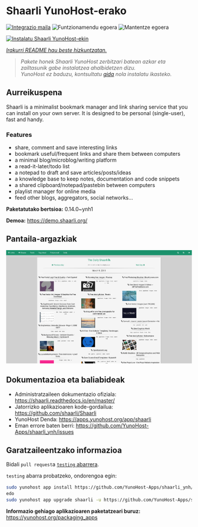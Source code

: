 <!--
Ohart ongi: README hau automatikoki sortu da <https://github.com/YunoHost/apps/tree/master/tools/readme_generator>ri esker
EZ editatu eskuz.
-->

# Shaarli YunoHost-erako

[![Integrazio maila](https://apps.yunohost.org/badge/integration/shaarli)](https://ci-apps.yunohost.org/ci/apps/shaarli/)
![Funtzionamendu egoera](https://apps.yunohost.org/badge/state/shaarli)
![Mantentze egoera](https://apps.yunohost.org/badge/maintained/shaarli)

[![Instalatu Shaarli YunoHost-ekin](https://install-app.yunohost.org/install-with-yunohost.svg)](https://install-app.yunohost.org/?app=shaarli)

*[Irakurri README hau beste hizkuntzatan.](./ALL_README.md)*

> *Pakete honek Shaarli YunoHost zerbitzari batean azkar eta zailtasunik gabe instalatzea ahalbidetzen dizu.*  
> *YunoHost ez baduzu, kontsultatu [gida](https://yunohost.org/install) nola instalatu ikasteko.*

## Aurreikuspena

Shaarli is a minimalist bookmark manager and link sharing service that you can install on your own server. It is designed to be personal (single-user), fast and handy.

### Features

- share, comment and save interesting links
- bookmark useful/frequent links and share them between computers
- a minimal blog/microblog/writing platform
- a read-it-later/todo list
- a notepad to draft and save articles/posts/ideas
- a knowledge base to keep notes, documentation and code snippets
- a shared clipboard/notepad/pastebin between computers
- playlist manager for online media
- feed other blogs, aggregators, social networks...


**Paketatutako bertsioa:** 0.14.0~ynh1

**Demoa:** <https://demo.shaarli.org/>

## Pantaila-argazkiak

![Shaarli(r)en pantaila-argazkia](./doc/screenshots/27wYsbC.png)

## Dokumentazioa eta baliabideak

- Administratzaileen dokumentazio ofiziala: <https://shaarli.readthedocs.io/en/master/>
- Jatorrizko aplikazioaren kode-gordailua: <https://github.com/shaarli/Shaarli>
- YunoHost Denda: <https://apps.yunohost.org/app/shaarli>
- Eman errore baten berri: <https://github.com/YunoHost-Apps/shaarli_ynh/issues>

## Garatzaileentzako informazioa

Bidali `pull request`a [`testing` abarrera](https://github.com/YunoHost-Apps/shaarli_ynh/tree/testing).

`testing` abarra probatzeko, ondorengoa egin:

```bash
sudo yunohost app install https://github.com/YunoHost-Apps/shaarli_ynh/tree/testing --debug
edo
sudo yunohost app upgrade shaarli -u https://github.com/YunoHost-Apps/shaarli_ynh/tree/testing --debug
```

**Informazio gehiago aplikazioaren paketatzeari buruz:** <https://yunohost.org/packaging_apps>
